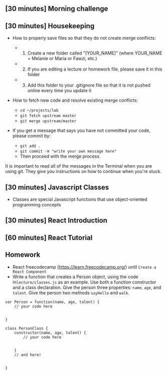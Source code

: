 ## [30 minutes] Morning challenge

## [30 minutes] Housekeeping
- How to properly save files so that they do not create merge conflicts:
	* 1. Create a new folder called "[YOUR_NAME]" (where YOUR_NAME = Melanie or Maria or Fawzi, etc.) 
	* 2. If you are editing a lecture or homework file, please save it in this folder
	* 3. Add this folder to your .gitignore file so that it is not pushed online every time you update it

- How to fetch new code and resolve existing merge conflicts:
	* `cd ~/projects/lab`
	* `git fetch upstream master`
	* `git merge upstream/master`

- If you get a message that says you have not committed your code, please commit by:
	* `git add .`
	* `git commit -m "write your own message here"`
	* Then proceed with the merge process. 

It is important to read all of the messages in the Terminal when you are using git. They give you instructions on how to continue when you're stuck.

## [30 minutes] Javascript Classes
- Classes are special Javascript functions that use object-oriented programming concepts

## [30 minutes] React Introduction

## [60 minutes] React Tutorial

## Homework
- React freecodecamp (https://learn.freecodecamp.org/) until `Create a React Component` 
- Write a function that creates a Person object, using the code in`lecture/classes.js` as an example. Use both a function constructor and a class declaration. Give the person three properties: `name`, `age`, and `talent`. Give the person two methods `sayHello` and `walk`. 
```
var Person = function(name, age, talent) {
	// your code here


}

class PersonClass {
	constructor(name, age, talent) {
		// your code here
		

  	}
	// and here!


}
```
